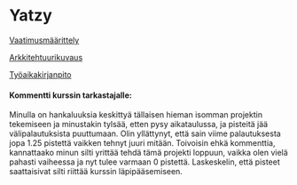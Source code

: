 # Yatzy

[Vaatimusmäärittely](dokumentaatio/vaatimusmaarittely.md)

[Arkkitehtuurikuvaus](dokumentaatio/arkkitehtuuri.md)

[Työaikakirjanpito](dokumentaatio/tyoaikakirjanpito.md)

#### Kommentti kurssin tarkastajalle:
Minulla on hankaluuksia keskittyä tällaisen hieman isomman projektin tekemiseen ja minustakin tylsää, etten pysy aikataulussa, ja pisteitä jää välipalautuksista puuttumaan. Olin yllättynyt, että sain viime palautuksesta jopa 1.25 pistettä vaikken tehnyt juuri mitään. Toivoisin ehkä kommenttia, kannattaako minun silti yrittää tehdä tämä projekti loppuun, vaikka olen vielä pahasti vaiheessa ja nyt tulee varmaan 0 pistettä. Laskeskelin, että pisteet saattaisivat silti riittää kurssin läpipääsemiseen. 